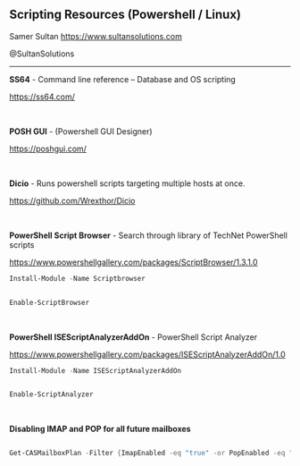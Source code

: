 ## Scripting Resources (Powershell / Linux)

Samer Sultan
https://www.sultansolutions.com

@SultanSolutions

---


**SS64** - Command line reference – Database and OS scripting

https://ss64.com/

&nbsp;
&nbsp;

**POSH GUI** - (Powershell GUI Designer)

https://poshgui.com/

&nbsp;
&nbsp;

**Dicio** - Runs powershell scripts targeting multiple hosts at once.

https://github.com/Wrexthor/Dicio

&nbsp;
&nbsp;

**PowerShell Script Browser** - Search through library of TechNet PowerShell scripts

https://www.powershellgallery.com/packages/ScriptBrowser/1.3.1.0


```powershell
Install-Module -Name Scriptbrowser


Enable-ScriptBrowser

```

&nbsp;
&nbsp;


**PowerShell  ISEScriptAnalyzerAddOn** - PowerShell Script Analyzer

https://www.powershellgallery.com/packages/ISEScriptAnalyzerAddOn/1.0

```powershell
Install-Module -Name ISEScriptAnalyzerAddOn


Enable-ScriptAnalyzer

```

&nbsp;
&nbsp;

**Disabling IMAP and POP for all future mailboxes** 

```powershell

Get-CASMailboxPlan -Filter {ImapEnabled -eq "true" -or PopEnabled -eq "true" } | set-CASMailboxPlan -ImapEnabled $false -PopEnabled $false

```

&nbsp;
&nbsp;


